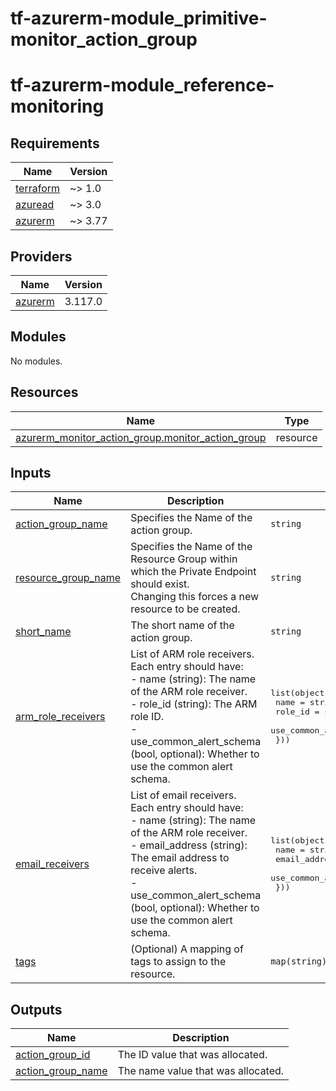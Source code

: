 # tf-azurerm-module_primitive-monitor_action_group
# tf-azurerm-module_reference-monitoring
<!-- BEGINNING OF PRE-COMMIT-TERRAFORM DOCS HOOK -->
## Requirements

| Name | Version |
|------|---------|
| <a name="requirement_terraform"></a> [terraform](#requirement\_terraform) | ~> 1.0 |
| <a name="requirement_azuread"></a> [azuread](#requirement\_azuread) | ~> 3.0 |
| <a name="requirement_azurerm"></a> [azurerm](#requirement\_azurerm) | ~> 3.77 |

## Providers

| Name | Version |
|------|---------|
| <a name="provider_azurerm"></a> [azurerm](#provider\_azurerm) | 3.117.0 |

## Modules

No modules.

## Resources

| Name | Type |
|------|------|
| [azurerm_monitor_action_group.monitor_action_group](https://registry.terraform.io/providers/hashicorp/azurerm/latest/docs/resources/monitor_action_group) | resource |

## Inputs

| Name | Description | Type | Default | Required |
|------|-------------|------|---------|:--------:|
| <a name="input_action_group_name"></a> [action\_group\_name](#input\_action\_group\_name) | Specifies the Name of the action group. | `string` | n/a | yes |
| <a name="input_resource_group_name"></a> [resource\_group\_name](#input\_resource\_group\_name) | Specifies the Name of the Resource Group within which the Private Endpoint should exist.<br>    Changing this forces a new resource to be created. | `string` | n/a | yes |
| <a name="input_short_name"></a> [short\_name](#input\_short\_name) | The short name of the action group. | `string` | n/a | yes |
| <a name="input_arm_role_receivers"></a> [arm\_role\_receivers](#input\_arm\_role\_receivers) | List of ARM role receivers. Each entry should have:<br>  - name (string): The name of the ARM role receiver.<br>  - role\_id (string): The ARM role ID.<br>  - use\_common\_alert\_schema (bool, optional): Whether to use the common alert schema. | <pre>list(object({<br>    name                    = string<br>    role_id                 = string<br>    use_common_alert_schema = optional(bool)<br>  }))</pre> | `[]` | no |
| <a name="input_email_receivers"></a> [email\_receivers](#input\_email\_receivers) | List of email receivers. Each entry should have:<br>  - name (string): The name of the ARM role receiver.<br>  - email\_address (string): The email address to receive alerts.<br>  - use\_common\_alert\_schema (bool, optional): Whether to use the common alert schema. | <pre>list(object({<br>    name                    = string<br>    email_address           = string<br>    use_common_alert_schema = optional(bool)<br>  }))</pre> | `[]` | no |
| <a name="input_tags"></a> [tags](#input\_tags) | (Optional) A mapping of tags to assign to the resource. | `map(string)` | `{}` | no |

## Outputs

| Name | Description |
|------|-------------|
| <a name="output_action_group_id"></a> [action\_group\_id](#output\_action\_group\_id) | The ID value that was allocated. |
| <a name="output_action_group_name"></a> [action\_group\_name](#output\_action\_group\_name) | The name value that was allocated. |
<!-- END OF PRE-COMMIT-TERRAFORM DOCS HOOK -->
